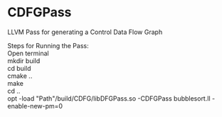 # CDFGPass
LLVM Pass for generating a Control Data Flow Graph

Steps for Running the Pass:    
Open terminal    
mkdir build  
cd build  
cmake ..  
make  
cd ..  
opt -load "Path"/build/CDFG/libDFGPass.so -CDFGPass bubblesort.ll -enable-new-pm=0  

